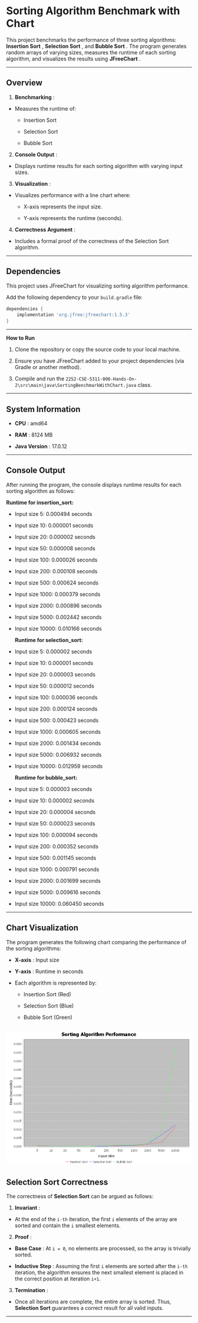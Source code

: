 # Sorting Algorithm Benchmark with Chart
This project benchmarks the performance of three sorting algorithms: **Insertion Sort** , **Selection Sort** , and **Bubble Sort** . The program generates random arrays of varying sizes, measures the runtime of each sorting algorithm, and visualizes the results using **JFreeChart** .

---


## Overview

1. **Benchmarking** :
- Measures the runtime of:
    - Insertion Sort

    - Selection Sort

    - Bubble Sort

2. **Console Output** :
- Displays runtime results for each sorting algorithm with varying input sizes.

3. **Visualization** :
- Visualizes performance with a line chart where:
    - X-axis represents the input size.

    - Y-axis represents the runtime (seconds).

4. **Correctness Argument** :
- Includes a formal proof of the correctness of the Selection Sort algorithm.


---

## **Dependencies**
This project uses JFreeChart for visualizing sorting algorithm performance.

Add the following dependency to your `build.gradle` file:

```gradle
dependencies {
    implementation 'org.jfree:jfreechart:1.5.3'
}
```
---

**How to Run**
1. Clone the repository or copy the source code to your local machine.

2. Ensure you have JFreeChart added to your project dependencies (via Gradle or another method).

3. Compile and run the `2252-CSE-5311-006-Hands-On-2\src\main\java\SortingBenchmarkWithChart.java` class.


---

## System Information

- **CPU** : amd64

- **RAM** : 8124 MB

- **Java Version** : 17.0.12


---


## Console Output

After running the program, the console displays runtime results for each sorting algorithm as follows:

**Runtime for insertion_sort:**
- Input size 5: 0.000494 seconds

- Input size 10: 0.000001 seconds

- Input size 20: 0.000002 seconds

- Input size 50: 0.000008 seconds

- Input size 100: 0.000026 seconds

- Input size 200: 0.000108 seconds

- Input size 500: 0.000624 seconds

- Input size 1000: 0.000379 seconds

- Input size 2000: 0.000896 seconds

- Input size 5000: 0.002442 seconds

- Input size 10000: 0.010166 seconds



  **Runtime for selection_sort:**
- Input size 5: 0.000002 seconds

- Input size 10: 0.000001 seconds

- Input size 20: 0.000003 seconds

- Input size 50: 0.000012 seconds

- Input size 100: 0.000036 seconds

- Input size 200: 0.000124 seconds

- Input size 500: 0.000423 seconds

- Input size 1000: 0.000605 seconds

- Input size 2000: 0.001434 seconds

- Input size 5000: 0.006932 seconds

- Input size 10000: 0.012959 seconds


  **Runtime for bubble_sort:**
- Input size 5: 0.000003 seconds

- Input size 10: 0.000002 seconds

- Input size 20: 0.000004 seconds

- Input size 50: 0.000023 seconds

- Input size 100: 0.000094 seconds

- Input size 200: 0.000352 seconds

- Input size 500: 0.001145 seconds

- Input size 1000: 0.000791 seconds

- Input size 2000: 0.001699 seconds

- Input size 5000: 0.009616 seconds

- Input size 10000: 0.060450 seconds


---


## Chart Visualization

The program generates the following chart comparing the performance of the sorting algorithms:


- **X-axis** : Input size

- **Y-axis** : Runtime in seconds

- Each algorithm is represented by:
    - Insertion Sort (Red)

    - Selection Sort (Blue)

    - Bubble Sort (Green)

![Sorting Algorithm Performance.png](Sorting%20Algorithm%20Performance.png)
---

## Selection Sort Correctness
The correctness of **Selection Sort**  can be argued as follows:
1. **Invariant** :
- At the end of the `i-th` iteration, the first `i` elements of the array are sorted and contain the `i` smallest elements.

2. **Proof** :
- **Base Case** : At `i = 0`, no elements are processed, so the array is trivially sorted.

- **Inductive Step** : Assuming the first `i` elements are sorted after the `i-th` iteration, the algorithm ensures the next smallest element is placed in the correct position at iteration `i+1`.

3. **Termination** :
- Once all iterations are complete, the entire array is sorted.
  Thus, **Selection Sort**  guarantees a correct result for all valid inputs.

---
